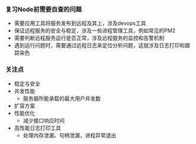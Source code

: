 ### 复习Node前需要自查的问题
+ 需要应用工具将服务发布到远程及其上，涉及devops工具
+ 保证远程服务的安全与稳定，涉及一些进程管理工具，例如常见的PM2
+ 需要判断远程服务运行是否正常，涉及远程服务的监控和告警机制
+ 遇到运行问题时，需要通过远程日志来定位分析问题，这就涉及日志打印和跟踪染色

### 关注点
+ 稳定与安全
+ 并发性能
    + 服务器所能承载的最大用户并发数
+ 扩容方案
+ 性能优化
    + 减少接口响应时间
+ 高性能日志打印工具
    + 处理内存泄漏、句柄泄漏，进程异常退出